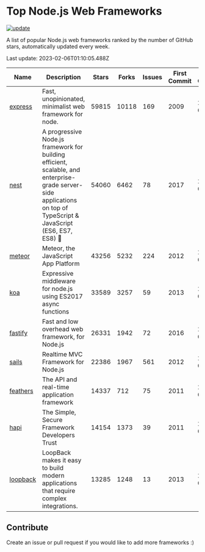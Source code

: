 # Top Node.js Web Frameworks

[![update](https://github.com/sunnysid3up/nodejs-web-frameworks/actions/workflows/update.yml/badge.svg)](https://github.com/sunnysid3up/nodejs-web-frameworks/actions/workflows/update.yml)

A list of popular Node.js web frameworks ranked by the number of GitHub stars, automatically updated every week.

Last update: 2023-02-06T01:10:05.488Z

| Name          | Description          | Stars                     | Forks          | Issues               | First Commit        | Last Commit         | Language          |
|---------------|----------------------|---------------------------|----------------|----------------------|---------------------|---------------------|-------------------|
| [express](https://github.com/expressjs/express) | Fast, unopinionated, minimalist web framework for node. | 59815 | 10118 | 169 | 2009 | 2023-02-05 | JS |
| [nest](https://github.com/nestjs/nest) | A progressive Node.js framework for building efficient, scalable, and enterprise-grade server-side applications on top of TypeScript & JavaScript (ES6, ES7, ES8) 🚀 | 54060 | 6462 | 78 | 2017 | 2023-02-05 | TS |
| [meteor](https://github.com/meteor/meteor) | Meteor, the JavaScript App Platform | 43256 | 5232 | 224 | 2012 | 2023-02-05 | JS |
| [koa](https://github.com/koajs/koa) | Expressive middleware for node.js using ES2017 async functions | 33589 | 3257 | 59 | 2013 | 2023-02-05 | JS |
| [fastify](https://github.com/fastify/fastify) | Fast and low overhead web framework, for Node.js | 26331 | 1942 | 72 | 2016 | 2023-02-05 | JS |
| [sails](https://github.com/balderdashy/sails) | Realtime MVC Framework for Node.js | 22386 | 1967 | 561 | 2012 | 2023-02-05 | JS |
| [feathers](https://github.com/feathersjs/feathers) | The API and real-time application framework | 14337 | 712 | 75 | 2011 | 2023-02-05 | TS |
| [hapi](https://github.com/hapijs/hapi) | The Simple, Secure Framework Developers Trust | 14154 | 1373 | 39 | 2011 | 2023-02-04 | JS |
| [loopback](https://github.com/strongloop/loopback) | LoopBack makes it easy to build modern applications that require complex integrations. | 13285 | 1248 | 13 | 2013 | 2023-02-05 | JS |

## Contribute 

Create an issue or pull request if you would like to add more frameworks :)